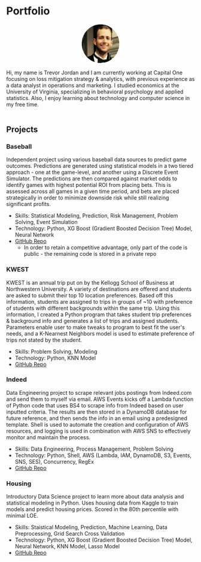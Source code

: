 # Portfolio
<p align="center"><img src="./artifacts/fancy.png" alt="headshot" width="100"/></p>

Hi, my name is Trevor Jordan and I am currently working at Capital One focusing on loss mitigation strategy & analytics, with previous experience as a data analyst in operations and marketing. I studied economics at the University of Virginia, specializing in behavioral psychology and applied statistics. Also, I enjoy learning about technology and computer science in my free time.
<br><br>

## Projects

### Baseball
Independent project using various baseball data sources to predict game outcomes. Predictions are generated using statistical models in a two tiered approach - one at the game-level, and another using a Discrete Event Simulator. The predictions are then compared against market odds to identify games with highest potential ROI from placing bets. This is assessed across all games in a given time period, and bets are placed strategically in order to minimize downside risk while still realizing significant profits.
- Skills: Statistical Modeling, Prediction, Risk Management, Problem Solving, Event Simulation
- Technology: Python, XG Boost (Gradient Boosted Decision Tree) Model, Neural Network
- [GitHub Repo](https://github.com/tsj7ww/baseball-public)
  - In order to retain a competitive advantage, only part of the code is public - the remaining code is stored in a private repo

### KWEST
KWEST is an annual trip put on by the Kellogg School of Business at Northwestern University. A variety of destinations are offered and students are asked to submit their top 10 location preferences. Based off this information, students are assigned to trips in groups of ~10 with preference of students with different backgrounds within the same trip. Using this information, I created a Python program that takes student trip preferences & background info and generates a list of trips and assigned students. Parameters enable user to make tweaks to program to best fit the user's needs, and a K-Nearnest Neighbors model is used to estimate preference of trips not stated by the student.
- Skills: Problem Solving, Modeling
- Technology: Python, KNN Model
- [GitHub Repo](https://github.com/tsj7ww/kwest)

### Indeed
Data Engineering project to scrape relevant jobs postings from Indeed.com and send them to myself via email. AWS Events kicks off a Lambda function of Python code that uses BS4 to scrape info from Indeed based on user inputted criteria. The results are then stored in a DynamoDB database for future reference, and then sends the info in an email using a predesigned template. Shell is used to automate the creation and configuration of AWS resources, and logging is used in combination with AWS SNS to effectively monitor and maintain the process.
- Skills: Data Engineering, Process Management, Problem Solving
- Technology: Python, Shell, AWS (Lambda, IAM, DynamoDB, S3, Events, SNS, SES), Concurrency, RegEx
- [GitHub Repo](https://github.com/tsj7ww/indeed)

### Housing
Introductory Data Science project to learn more about data analysis and statistical modeling in Python. Uses housing data from Kaggle to train models and predict housing prices. Scored in the 80th percentile with minimal LOE.
- Skills: Staistical Modeling, Prediction, Machine Learning, Data Preprocessing, Grid Search Cross Validation
- Technology: Python, XG Boost (Gradient Boosted Decision Tree) Model, Neural Network, KNN Model, Lasso Model
- [GitHub Repo](https://github.com/tsj7ww/housing)
